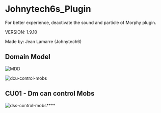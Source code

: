 # Johnytech6s_Plugin

For better experience, deactivate the sound and particle of Morphy plugin.

VERSION: 1.9.10

Made by: Jean Lamarre (Johnytech6)

## Domain Model

![MDD](http://www.plantuml.com/plantuml/proxy?cache=no&fmt=svg&src=https://raw.githubusercontent.com/Jean-Lamarre/Johnytech6s_Plugin/master/docs/Model/MDD.plantuml)

![dcu-control-mobs](http://www.plantuml.com/plantuml/proxy?cache=no&fmt=svg&src=https://raw.githubusercontent.com/Jean-Lamarre/Johnytech6s_Plugin/master/docs/Model/dcu-control-mobs.plantuml)

## CU01 - Dm can control Mobs

![dss-control-mobs](http://www.plantuml.com/plantuml/proxy?cache=no&fmt=svg&src=https://raw.githubusercontent.com/Jean-Lamarre/Johnytech6s_Plugin/master/docs/Model/dss-control-mobs.plantuml)****